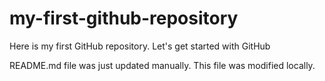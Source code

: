 # my-first-github-repository
Here is my first GitHub repository. Let's get started with GitHub

README.md file was just updated manually. This file was modified locally.

